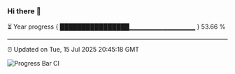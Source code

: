 ### Hi there 👋

⏳ Year progress { ████████████████▁▁▁▁▁▁▁▁▁▁▁▁▁▁ } 53.66 %

---

⏰ Updated on Tue, 15 Jul 2025 20:45:18 GMT

![Progress Bar CI](https://github.com/IshwaranRudhara/GIT-ACTION/workflows/Progress%20Bar%20CI/badge.svg)
